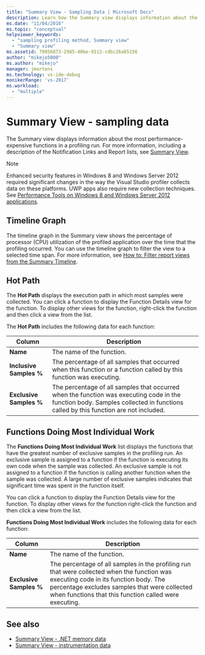 ```yaml
---
title: "Summary View - Sampling Data | Microsoft Docs"
description: Learn how the Summary view displays information about the most performance-expensive functions in a profiling run.
ms.date: "11/04/2016"
ms.topic: "conceptual"
helpviewer_keywords:
  - "sampling profiling method, Summary view"
  - "Summary view"
ms.assetid: 79056873-2985-40be-9112-cdbc26a65156
author: "mikejo5000"
ms.author: "mikejo"
manager: jmartens
ms.technology: vs-ide-debug
monikerRange: 'vs-2017'
ms.workload:
  - "multiple"
---
```

# Summary View - sampling data
The Summary view displays information about the most performance-expensive functions in a profiling run. For more information, including a description of the Notification Links and Report lists, see [Summary View](../profiling/summary-view.md).

> [!NOTE]
> Enhanced security features in Windows 8 and Windows Server 2012 required significant changes in the way the Visual Studio profiler collects data on these platforms. UWP apps also require new collection techniques. See [Performance Tools on Windows 8 and Windows Server 2012 applications](../profiling/performance-tools-on-windows-8-and-windows-server-2012-applications.md).

## Timeline Graph
 The timeline graph in the Summary view shows the percentage of processor (CPU) utilization of the profiled application over the time that the profiling occurred. You can use the timeline graph to filter the view to a selected time span. For more information, see [How to: Filter report views from the Summary Timeline](../profiling/how-to-filter-report-views-from-the-summary-timeline.md).

## Hot Path
 The **Hot Path** displays the execution path in which most samples were collected. You can click a function to display the Function Details view for the function. To display other views for the function, right-click the function and then click a view from the list.

 The **Hot Path** includes the following data for each function:

|Column|Description|
|------------|-----------------|
|**Name**|The name of the function.|
|**Inclusive Samples %**|The percentage of all samples that occurred when this function or a function called by this function was executing.|
|**Exclusive Samples %**|The percentage of all samples that occurred when the function was executing code in the function body. Samples collected in functions called by this function are not included.|

## Functions Doing Most Individual Work
 The **Functions Doing Most Individual Work** list displays the functions that have the greatest number of exclusive samples in the profiling run. An exclusive sample is assigned to a function if the function is executing its own code when the sample was collected. An exclusive sample is not assigned to a function if the function is calling another function when the sample was collected. A large number of exclusive samples indicates that significant time was spent in the function itself.

 You can click a function to display the Function Details view for the function. To display other views for the function right-click the function and then click a view from the list.

 **Functions Doing Most Individual Work** includes the following data for each function:

|Column|Description|
|------------|-----------------|
|**Name**|The name of the function.|
|**Exclusive Samples %**|The percentage of all samples in the profiling run that were collected when the function was executing code in its function body. The percentage excludes samples that were collected when functions that this function called were executing.|

## See also
- [Summary View - .NET memory data](../profiling/summary-view-dotnet-memory-data.md)
- [Summary View - instrumentation data](../profiling/summary-view-instrumentation-data.md)
